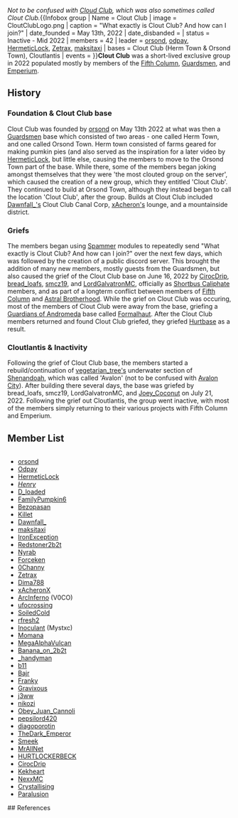 *Not to be confused with [Cloud Club](https://2b2t.miraheze.org/wiki/Cloud_Club), which was also sometimes called Clout Club.*{{Infobox group
| Name = Clout Club
| image = CloutClubLogo.png
| caption = "What exactly is Clout Club? And how can I join?"
| date_founded = May 13th, 2022
| date_disbanded =
| status = Inactive - Mid 2022
| members = 42
| leader = [orsond](https://2b2t.miraheze.org/wiki/orsond), [odpay](https://2b2t.miraheze.org/wiki/odpay), [HermeticLock](https://2b2t.miraheze.org/wiki/HermeticLock), [Zetrax](https://2b2t.miraheze.org/wiki/Zetrax), [maksitaxi](https://2b2t.miraheze.org/wiki/maksitaxi)
| bases = Clout Club (Herm Town & Orsond Town), Cloutlantis
| events =
}}**Clout Club** was a short-lived exclusive group in 2022 populated mostly by members of the [Fifth Column](https://2b2t.miraheze.org/wiki/Fifth_Column), [Guardsmen](https://2b2t.miraheze.org/wiki/Guardsmen), and [Emperium](https://2b2t.miraheze.org/wiki/Emperium).

## History
### Foundation & Clout Club base
Clout Club was founded by [orsond](https://2b2t.miraheze.org/wiki/orsond) on May 13th 2022 at what was then a [Guardsmen](https://2b2t.miraheze.org/wiki/Guardsmen) base which consisted of two areas - one called Herm Town, and one called Orsond Town. Herm town consisted of farms geared for making pumkin pies (and also served as the inspiration for a later video by [HermeticLock](https://2b2t.miraheze.org/wiki/HermeticLock), but little else, causing the members to move to the Orsond Town part of the base. While there, some of the members began joking amongst themselves that they were 'the most clouted group on the server', which caused the creation of a new group, which they entitled 'Clout Club'. They continued to build at Orsond Town, although they instead began to call the location 'Clout Club', after the group. Builds at Clout Club included [Dawnfall_'s](https://2b2t.miraheze.org/wiki/Dawnfall_) Clout Club Canal Corp, [xAcheron's](https://2b2t.miraheze.org/wiki/xAcheron) lounge, and a mountainside district.

### Griefs
The members began using [Spammer](https://2b2t.miraheze.org/wiki/Spammer) modules to repeatedly send "What exactly is Clout Club? And how can I join?" over the next few days, which was followed by the creation of a public discord server. This brought the addition of many new members, mostly guests from the Guardsmen, but also caused the grief of the Clout Club base on June 16, 2022 by [CirocDrip](https://2b2t.miraheze.org/wiki/CirocDrip), [bread_loafs](https://2b2t.miraheze.org/wiki/bread_loafs), [smcz19](https://2b2t.miraheze.org/wiki/smcz19), and [LordGalvatronMC](https://2b2t.miraheze.org/wiki/LordGalvatronMC), officially as [Shortbus Caliphate](https://2b2t.miraheze.org/wiki/Shortbus_Caliphate) members, and as part of a longterm conflict between members of [Fifth Column](https://2b2t.miraheze.org/wiki/Fifth_Column) and [Astral Brotherhood](https://2b2t.miraheze.org/wiki/Astral_Brotherhood). While the grief on Clout Club was occuring, most of the members of Clout Club were away from the base, griefing a [Guardians of Andromeda](https://2b2t.miraheze.org/wiki/Guardians_of_Andromeda) base called [Formalhaut](https://2b2t.miraheze.org/wiki/Formalhaut). After the Clout Club members returned and found Clout Club griefed, they griefed [Hurtbase](https://2b2t.miraheze.org/wiki/Astral_Brotherhood#April_2022_Expansion) as a result.

### Cloutlantis & Inactivity
Following the grief of Clout Club base, the members started a rebuild/continuation of [vegetarian_tree's](https://2b2t.miraheze.org/wiki/vegetarian_tree) underwater section of [Shenandoah](https://2b2t.miraheze.org/wiki/Shenandoah), which was called 'Avalon' (not to be confused with [Avalon City](https://2b2t.miraheze.org/wiki/Avalon_City)). After building there several days, the base was griefed by bread_loafs, smcz19, LordGalvatronMC, and [Joey_Coconut](https://2b2t.miraheze.org/wiki/Joey_Coconut) on July 21, 2022. Following the grief out Cloutlantis, the group went inactive, with most of the members simply returning to their various projects with Fifth Column and Emperium.
## Member List
<div class="mw-collapsible mw-collapsed" style="width:400px; overflow:auto;">
<div class="mw-collapsible-content">

* [orsond](https://2b2t.miraheze.org/wiki/orsond)
* [Odpay](https://2b2t.miraheze.org/wiki/Odpay)
* [HermeticLock](https://2b2t.miraheze.org/wiki/HermeticLock)
* [_Henry_](https://2b2t.miraheze.org/wiki/_Henry_)
* [D_loaded](https://2b2t.miraheze.org/wiki/D_loaded)
* [FamilyPumpkin6](https://2b2t.miraheze.org/wiki/FamilyPumpkin6)
* [Bezopasan](https://2b2t.miraheze.org/wiki/Bezopasan)
* [Killet](https://2b2t.miraheze.org/wiki/Killet)
* [Dawnfall_](https://2b2t.miraheze.org/wiki/Dawnfall_)
* [maksitaxi](https://2b2t.miraheze.org/wiki/maksitaxi)
* [IronException](https://2b2t.miraheze.org/wiki/IronException)
* [Redstoner2b2t](https://2b2t.miraheze.org/wiki/Redstoner2b2t)
* [Nyrab](https://2b2t.miraheze.org/wiki/Nyrab)
* [Forceken](https://2b2t.miraheze.org/wiki/Forceken)
* [0Channy](https://2b2t.miraheze.org/wiki/0Channy)
* [Zetrax](https://2b2t.miraheze.org/wiki/Zetrax)
* [Dima788](https://2b2t.miraheze.org/wiki/Dima788)
* [xAcheronX](https://2b2t.miraheze.org/wiki/xAcheronX)
* [ArcInferno](https://2b2t.miraheze.org/wiki/ArcInferno) (V0CO)
* [ufocrossing](https://2b2t.miraheze.org/wiki/ufocrossing)
* [SoiledCold](https://2b2t.miraheze.org/wiki/SoiledCold)
* [rfresh2](https://2b2t.miraheze.org/wiki/rfresh2)
* [Inoculant](https://2b2t.miraheze.org/wiki/Inoculant) (Mystxc)
* [Momana](https://2b2t.miraheze.org/wiki/Momana)
* [MegaAlphaVulcan](https://2b2t.miraheze.org/wiki/MegaAlphaVulcan)
* [Banana_on_2b2t](https://2b2t.miraheze.org/wiki/Banana_on_2b2t)
* [_handyman](https://2b2t.miraheze.org/wiki/_handyman)
* [b11](https://2b2t.miraheze.org/wiki/b11)
* [Bajr](https://2b2t.miraheze.org/wiki/Bajr)
* [Franky](https://2b2t.miraheze.org/wiki/Franky)
* [Gravixous](https://2b2t.miraheze.org/wiki/Gravixous)
* [j3ww](https://2b2t.miraheze.org/wiki/j3ww)
* [nikozi](https://2b2t.miraheze.org/wiki/nikozi)
* [Obey_Juan_Cannoli](https://2b2t.miraheze.org/wiki/Obey_Juan_Cannoli)
* [pepsilord420](https://2b2t.miraheze.org/wiki/pepsilord420)
* [diagoporotin](https://2b2t.miraheze.org/wiki/diagoporotin)
* [TheDark_Emperor](https://2b2t.miraheze.org/wiki/TheDark_Emperor)
* [Smeek](https://2b2t.miraheze.org/wiki/Smeek)
* [MrAllNet](https://2b2t.miraheze.org/wiki/MrAllNet)
* [HURTLOCKERBECK](https://2b2t.miraheze.org/wiki/HURTLOCKERBECK)
* [CirocDrip](https://2b2t.miraheze.org/wiki/CirocDrip)
* [Kekheart](https://2b2t.miraheze.org/wiki/Kekheart)
* [NexxMC](https://2b2t.miraheze.org/wiki/NexxMC)
* [Crystallising](https://2b2t.miraheze.org/wiki/Crystallising)
* [Paralusion](https://2b2t.miraheze.org/wiki/Paralusion)
</div></div>
## References